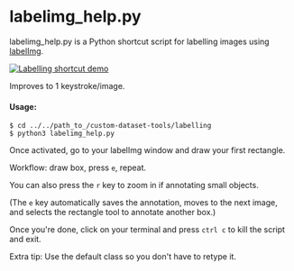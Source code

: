 # labelimg_help.py
labelimg_help.py is a Python shortcut script for labelling images using [labelImg](https://github.com/tzutalin/labelImg).

<a href="https://raw.githubusercontent.com/CraigWang1/custom-dataset-tools/master/images/labelling"><img src="https://raw.githubusercontent.com/CraigWang1/custom-dataset-tools/master/images/labelling.gif" title="Labelling shortcut demo"/></a>

Improves to 1 keystroke/image.

#### Usage:
```
$ cd ../../path_to_/custom-dataset-tools/labelling
$ python3 labelimg_help.py
```

Once activated, go to your labelImg window and draw your first rectangle. 

Workflow: draw box, press `e`, repeat.

You can also press the `r` key to zoom in if annotating small objects.

(The `e` key automatically saves the annotation, moves to the next image, and selects the rectangle tool to annotate another box.)

Once you're done, click on your terminal and press `ctrl c` to kill the script and exit.

Extra tip: Use the default class so you don't have to retype it.
